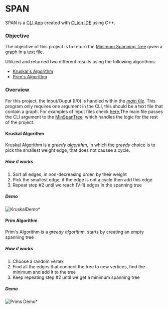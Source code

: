# SPAN
SPAN is a [CLI App](https://learn.co/lessons/intro-to-cli-applications) created with [CLion IDE](https://www.jetbrains.com/clion/) using C++.
 
### Objective
The objective of this project is to return the [Minimum Spanning Tree](https://en.wikipedia.org/wiki/Minimum_spanning_tree) given a graph in a text file.
 
Utilized and returned two different results using the following algorithms:
- [Kruskal's Algorithm](#kruskal-algorithm)
- [Prim's Algorithm](#prim-algorithm)

### Overview
For this project, the Input/Ouput (I/0) is handled within the [*main file*](main.cpp). This program only requires one argument in the CLI, this should be a text file that contain a graph. For examples of input files check [here.](Test-Files)The main file passes the CLI argument to the [MinSpanTree](MinSpanTree), which handles the logic for the rest of the project.

 
#### Kruskal Algorithm
Kruskal Algorithm is a _greedy algorithm_, in which the _greedy_ choice is to pick the smallest weight edge, that does not causee a cycle.
##### How it works
1. Sort all edges, in non-decreasing order, by their weight
2. Pick the smallest edge, if the edge is not a cycle then add this edge
3. Repeat step #2 until we reach (V-1) edges in the spanning tree
 
##### Demo
![KruskalDemo](https://upload.wikimedia.org/wikipedia/commons/b/bb/KruskalDemo.gif "Kruskal Demo")*
 
#### Prim Algorithm
Prim's Algorithm is a _greedy algorithm_, starts by creating an empty spanning tree
 
##### How it works
1. Choose a random vertex
2. Find all the edges that connect the tree to new vertices, find the minimum and add it to the tree
3. Keep repeating step #2 until we get a minimum spanning tree
 
##### Demo
![Prims Demo](https://upload.wikimedia.org/wikipedia/commons/9/9b/PrimAlgDemo.gif "Prim Demo")*